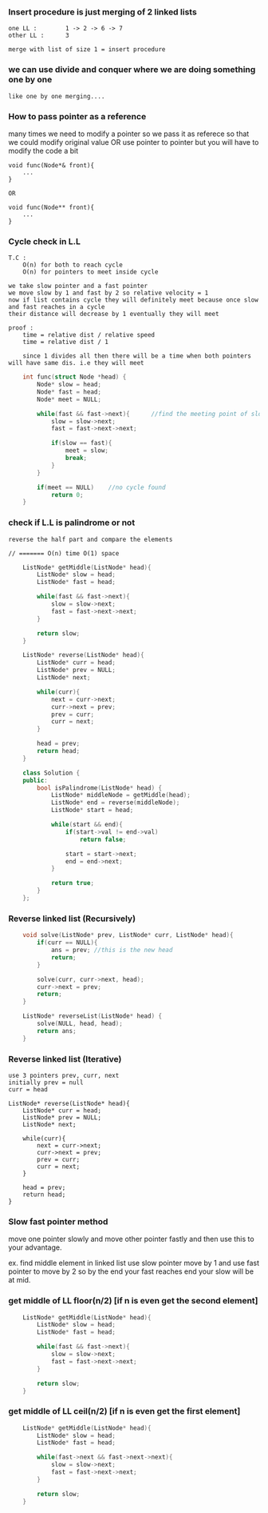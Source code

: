 ### Insert procedure is just merging of 2 linked lists
	one LL : 		1 -> 2 -> 6 -> 7
	other LL : 		3

	merge with list of size 1 = insert procedure




### we can use divide and conquer where we are doing something one by one
	like one by one merging....





### How to pass pointer as a reference
many times we need to modify a pointer so we pass it as referece so that we could modify original value
OR
use pointer to pointer but you will have to modify the code a bit


	void func(Node*& front){
		...
	}

	OR

	void func(Node** front){
		...
	}



### Cycle check in L.L

	T.C :
		O(n) for both to reach cycle
		O(n) for pointers to meet inside cycle

	we take slow pointer and a fast pointer
	we move slow by 1 and fast by 2 so relative velocity = 1
	now if list contains cycle they will definitely meet because once slow and fast reaches in a cycle
	their distance will decrease by 1 eventually they will meet 

	proof : 
		time = relative dist / relative speed
		time = relative dist / 1

		since 1 divides all then there will be a time when both pointers will have same dis. i.e they will meet

```c++
	int func(struct Node *head) {
		Node* slow = head;
		Node* fast = head;
		Node* meet = NULL;

		while(fast && fast->next){		//find the meeting point of slow and fast
			slow = slow->next;
			fast = fast->next->next;

			if(slow == fast){
				meet = slow;
				break;
			}
		}

		if(meet == NULL)	//no cycle found
			return 0;
	}
```



### check if L.L is palindrome or not
	reverse the half part and compare the elements

	// ======= O(n) time O(1) space

```c++
	ListNode* getMiddle(ListNode* head){
		ListNode* slow = head;
		ListNode* fast = head;

		while(fast && fast->next){
			slow = slow->next;
			fast = fast->next->next;
		}

		return slow;
	}

	ListNode* reverse(ListNode* head){
		ListNode* curr = head;
		ListNode* prev = NULL;
		ListNode* next;

		while(curr){
			next = curr->next;
			curr->next = prev;
			prev = curr;
			curr = next;
		}

		head = prev;
		return head;
	}

	class Solution {
	public:
		bool isPalindrome(ListNode* head) {
			ListNode* middleNode = getMiddle(head);
			ListNode* end = reverse(middleNode);
			ListNode* start = head;

			while(start && end){
				if(start->val != end->val)
					return false;

				start = start->next;
				end = end->next;
			}

			return true;
		}
	};
```


### Reverse linked list (Recursively)

```c++
	void solve(ListNode* prev, ListNode* curr, ListNode* head){
		if(curr == NULL){
			ans = prev; //this is the new head
			return;
		}

		solve(curr, curr->next, head);
		curr->next = prev;
		return;
	}

    ListNode* reverseList(ListNode* head) {
		solve(NULL, head, head);
		return ans;
    }
```



### Reverse linked list (Iterative)
	use 3 pointers prev, curr, next
	initially prev = null
	curr = head

	ListNode* reverse(ListNode* head){
		ListNode* curr = head;
		ListNode* prev = NULL;
		ListNode* next;

		while(curr){
			next = curr->next;
			curr->next = prev;
			prev = curr;
			curr = next;
		}

		head = prev;
		return head;
	}


### Slow fast pointer method

move one pointer slowly and move other pointer fastly and then use this to your advantage.

ex. find middle element in linked list
	use slow pointer move by 1 and use fast pointer to move by 2 so by the end your fast reaches end your slow will be at mid.


### get middle of LL floor(n/2)          [if n is even get the second element]

```c++
	ListNode* getMiddle(ListNode* head){
		ListNode* slow = head;
		ListNode* fast = head;

		while(fast && fast->next){
			slow = slow->next;
			fast = fast->next->next;
		}

		return slow;
	}
```

### get middle of LL ceil(n/2)		[if n is even get the first element]

```c++
	ListNode* getMiddle(ListNode* head){
		ListNode* slow = head;
		ListNode* fast = head;

		while(fast->next && fast->next->next){
			slow = slow->next;
			fast = fast->next->next;
		}

		return slow;
	}
```
